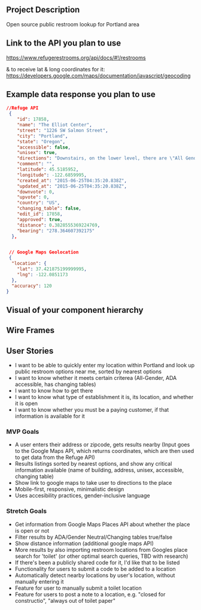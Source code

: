 ## Project Description 
Open source public restroom lookup for Portland area

## Link to the API you plan to use
https://www.refugerestrooms.org/api/docs/#!/restrooms 

& to receive lat & long coordinates for it:
https://developers.google.com/maps/documentation/javascript/geocoding

## Example data response you plan to use
```json
//Refuge API
 {
    "id": 17858,
    "name": "The Elliot Center",
    "street": "1226 SW Salmon Street",
    "city": "Portland",
    "state": "Oregon",
    "accessible": false,
    "unisex": true,
    "directions": "Downstairs, on the lower level, there are \"All Gender\" restrooms.",
    "comment": "",
    "latitude": 45.5185952,
    "longitude": -122.6859995,
    "created_at": "2015-06-25T04:35:20.838Z",
    "updated_at": "2015-06-25T04:35:20.838Z",
    "downvote": 0,
    "upvote": 0,
    "country": "US",
    "changing_table": false,
    "edit_id": 17858,
    "approved": true,
    "distance": 0.3828555369224769,
    "bearing": "278.364607392175"
  },


 // Google Maps Geolocation
 {
  "location": {
    "lat": 37.421875199999995,
    "lng": -122.0851173
  },
  "accuracy": 120
} 
```

## Visual of your component hierarchy

## Wire Frames

## User Stories
- I want to be able to quickly enter my location within Portland and look up public restroom options near me, sorted by nearest options
- I want to know whether it meets certain criterea (All-Gender, ADA accessible, has changing tables)
- I want to know how to get there
- I want to know what type of establishment it is, its location, and whether it is open
- I want to know whether you must be a paying customer, if that information is available for it


### MVP Goals
- A user enters their address or zipcode, gets results nearby (Input goes to the Google Maps API, which returns coordinates, which are then used to get data from the Refuge API)
- Results listings sorted by nearest options, and show any critical information available (name of building, address, unisex, accessible, changing table) 
- Show link to google maps to take user to directions to the place
- Mobile-first, responsive, minimalistic design
- Uses accesibility practices, gender-inclusive language

### Stretch Goals
- Get information from Google Maps Places API about whether the place is open or not 
- Filter results by ADA/Gender Neutral/Changing tables true/false
- Show distance information (additional google maps API)
- More results by also importing restroom locations from Googles place search for 'toilet' (or other optimal search queries, TBD with research)
- If there's been a publicly shared code for it, I'd like that to be listed
- Functionality for users to submit a code to be added to a location 
- Automatically detect nearby locations by user's location, without manually entering it
- Feature for user to manually submit a toilet location
- Feature for users to post a note to a location, e.g. "closed for constructio", "always out of toilet paper"
